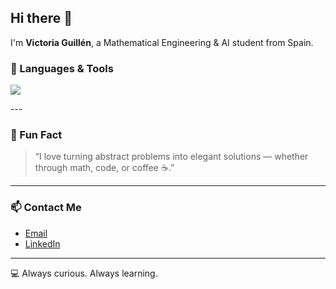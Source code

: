 ## Hi there 👋

I'm **Victoria Guillén**, a Mathematical Engineering & AI student from Spain.  

### 🧠 Languages & Tools
<p>
  <img src="https://skillicons.dev/icons?i=python,java,js,cs,r,bash,html,css,react,flask,django,pytorch,sklearn,tensorflow,opencv,matlab,git,github,linux,docker,aws,azure,hadoop,kafka,spark,mysql,mongodb,redis,neo4j,vscode,visualstudio,pycharm,postman,tableau,powerbi,unity&perline=9" />
</p>
---

### 🧩 Fun Fact

> “I love turning abstract problems into elegant solutions — whether through math, code, or coffee ☕.”

---

### 📫 Contact Me
-  [Email](mailto:vguillentorre@gmail.com)
-  [LinkedIn](https://linkedin.com/in/victoriaguillendelatorre)

---

💻 Always curious. Always learning.
